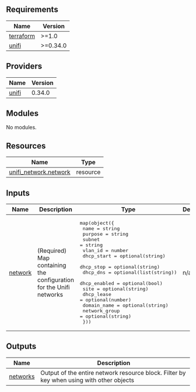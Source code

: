 <!-- BEGIN_TF_DOCS -->
## Requirements

| Name | Version |
|------|---------|
| <a name="requirement_terraform"></a> [terraform](#requirement\_terraform) | >=1.0 |
| <a name="requirement_unifi"></a> [unifi](#requirement\_unifi) | >=0.34.0 |

## Providers

| Name | Version |
|------|---------|
| <a name="provider_unifi"></a> [unifi](#provider\_unifi) | 0.34.0 |

## Modules

No modules.

## Resources

| Name | Type |
|------|------|
| [unifi_network.network](https://registry.terraform.io/providers/paultyng/unifi/latest/docs/resources/network) | resource |

## Inputs

| Name | Description | Type | Default | Required |
|------|-------------|------|---------|:--------:|
| <a name="input_network"></a> [network](#input\_network) | (Required) Map containing the configuration for the Unifi networks | <pre>map(object({<br>    name                = string<br>    purpose             = string<br>    subnet              = string<br>    vlan_id             = number<br>    dhcp_start          = optional(string)<br>    dhcp_stop           = optional(string)<br>    dhcp_dns            = optional(list(string))<br>    dhcp_enabled        = optional(bool)<br>    site                = optional(string)<br>    dhcp_lease          = optional(number)<br>    domain_name         = optional(string)<br>    network_group       = optional(string)<br>  }))</pre> | n/a | yes |

## Outputs

| Name | Description |
|------|-------------|
| <a name="output_networks"></a> [networks](#output\_networks) | Output of the entire network resource block. Filter by key when using with other objects |
<!-- END_TF_DOCS -->